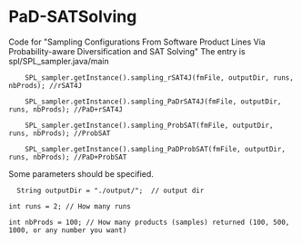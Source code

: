 # PaD-SATSolving
Code for "Sampling Configurations From Software Product Lines Via Probability-aware Diversification and SAT Solving"
The entry is spl/SPL_sampler.java/main

  		SPL_sampler.getInstance().sampling_rSAT4J(fmFile, outputDir, runs, nbProds); //rSAT4J
      
  		SPL_sampler.getInstance().sampling_PaDrSAT4J(fmFile, outputDir, runs, nbProds); //PaD+rSAT4J
      
  		SPL_sampler.getInstance().sampling_ProbSAT(fmFile, outputDir, runs, nbProds); //ProbSAT
      
  		SPL_sampler.getInstance().sampling_PaDProbSAT(fmFile, outputDir, runs, nbProds); //PaD+ProbSAT

Some parameters should be specified.

 	  String outputDir = "./output/";  // output dir
  
  	int runs = 2; // How many runs
    
  	int nbProds = 100; // How many products (samples) returned (100, 500, 1000, or any number you want)
